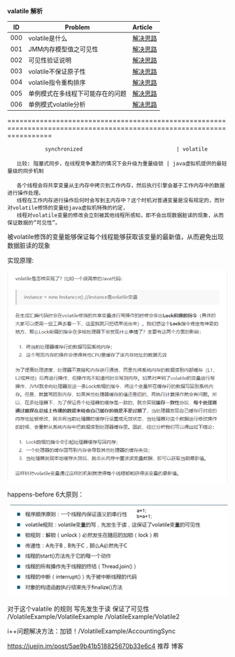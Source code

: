 
**valatile 解析**

| ID | Problem  | Article | 
| --- | ---   | :--- |
| 000 |volatile是什么 | [解决思路](/docs/volatile.md) |
| 001 |JMM内存模型值之可见性 | [解决思路](/docs/volatile.md) |
| 002 |可见性验证说明 | [解决思路](/docs/volatile.md) |
| 003 |volatile不保证原子性 | [解决思路](/docs/volatile.md) |
| 004 |volatile指令重构排序 | [解决思路](/docs/volatile.md) |
| 005 |单例模式在多线程下可能存在的问题 | [解决思路](/docs/volatile.md) |
| 006 |单例模式volatile分析| [解决思路](/docs/volatile.md) |

=======================================================================================================================







                synchronized                              | volatile
             
       比较: 阻塞式同步，在线程竞争激烈的情况下会升级为重量级锁 | java虚拟机提供的最轻量级的同步机制
       
       各个线程会将共享变量从主内存中拷贝到工作内存，然后执行引擎会基于工作内存中的数据进行操作处理。
       线程在工作内存进行操作后何时会写到主内存中？这个时机对普通变量是没有规定的，而针对volatile修饰的变量给java虚拟机特殊的约定，
       线程对volatile变量的修改会立刻被其他线程所感知，即不会出现数据脏读的现象，从而保证数据的“可见性”。
       
被volatile修饰的变量能够保证每个线程能够获取该变量的最新值，从而避免出现数据脏读的现象


实现原理:

![整体流程](https://raw.githubusercontent.com/qiurunze123/imageall/master/threadnew8.png)

happens-before 6大原则：

![整体流程](https://raw.githubusercontent.com/qiurunze123/imageall/master/threadnew9.png)

对于这个valatile 的规则 写先发生于读 保证了可见性 /VolatileExample/VolatileExample  /VolatileExample/Volatile2

i++问题解决方法：加锁！/VolatileExample/AccountingSync

https://juejin.im/post/5ae9b41b518825670b33e6c4 推荐 博客